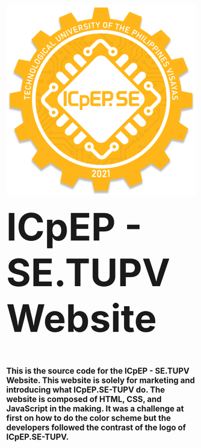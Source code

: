 <h1 style="font-size: 100px"> <img src="assets/img/favicon.png" />ICpEP - SE.TUPV Website</h1>

<h2>
  This is the source code for the ICpEP - SE.TUPV Website. This website is solely for marketing and introducing what ICpEP.SE-TUPV do. The website is composed of HTML, CSS, and JavaScript in the making. It was a challenge at first on how to do the color scheme but the developers followed the contrast of the logo of ICpEP.SE-TUPV.  
</h2>

